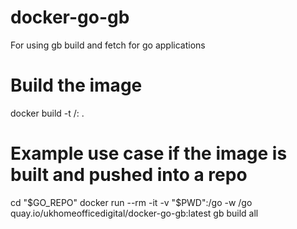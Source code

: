 # docker-go-gb
For using gb build and fetch for go applications

# Build the image
docker build -t <user>/<repo>:<version> .

# Example use case if the image is built and pushed into a repo
cd "$GO_REPO"
docker run --rm -it -v "$PWD":/go -w /go quay.io/ukhomeofficedigital/docker-go-gb:latest gb build all
